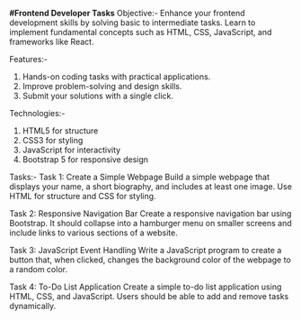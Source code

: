**#Frontend Developer Tasks**
Objective:- Enhance your frontend development skills by solving basic to intermediate tasks. Learn to implement fundamental concepts such as HTML, CSS, JavaScript, and frameworks like React.

Features:-
1. Hands-on coding tasks with practical applications.
2. Improve problem-solving and design skills.
3. Submit your solutions with a single click.
   
Technologies:-
1. HTML5 for structure
2. CSS3 for styling
3. JavaScript for interactivity
4. Bootstrap 5 for responsive design

Tasks:-
Task 1: Create a Simple Webpage
Build a simple webpage that displays your name, a short biography, and includes at least one image. Use HTML for structure and CSS for styling.

Task 2: Responsive Navigation Bar
Create a responsive navigation bar using Bootstrap. It should collapse into a hamburger menu on smaller screens and include links to various sections of a website.

Task 3: JavaScript Event Handling
Write a JavaScript program to create a button that, when clicked, changes the background color of the webpage to a random color.

Task 4: To-Do List Application
Create a simple to-do list application using HTML, CSS, and JavaScript. Users should be able to add and remove tasks dynamically.

